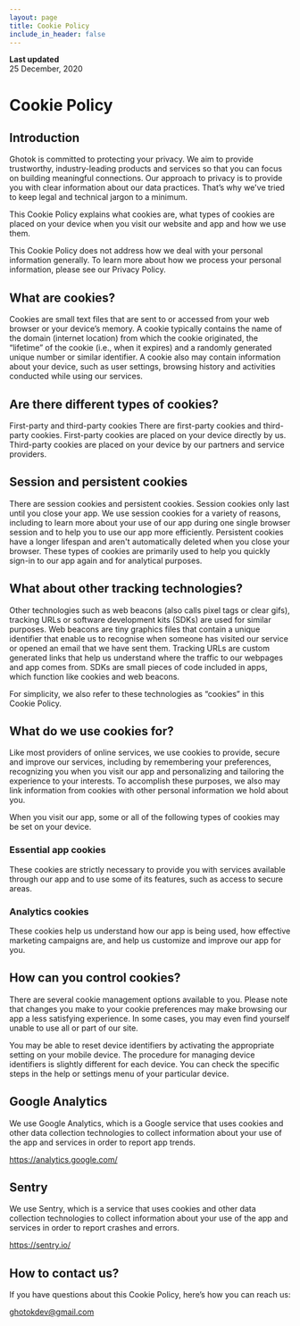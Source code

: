 ```yaml
---
layout: page
title: Cookie Policy
include_in_header: false
---
```


**Last updated**  
25 December, 2020

# Cookie Policy

## Introduction
Ghotok is committed to protecting your privacy. We aim to provide trustworthy, industry-leading products and services so that you can focus on building meaningful connections. Our approach to privacy is to provide you with clear information about our data practices. That’s why we've tried to keep legal and technical jargon to a minimum.

This Cookie Policy explains what cookies are, what types of cookies are placed on your device when you visit our website and app and how we use them.

This Cookie Policy does not address how we deal with your personal information generally. To learn more about how we process your personal information, please see our Privacy Policy.


## What are cookies?
Cookies are small text files that are sent to or accessed from your web browser or your device’s memory. A cookie typically contains the name of the domain (internet location) from which the cookie originated, the “lifetime” of the cookie (i.e., when it expires) and a randomly generated unique number or similar identifier. A cookie also may contain information about your device, such as user settings, browsing history and activities conducted while using our services.

## Are there different types of cookies?
First-party and third-party cookies
There are first-party cookies and third-party cookies. First-party cookies are placed on your device directly by us. Third-party cookies are placed on your device by our partners and service providers.

## Session and persistent cookies
There are session cookies and persistent cookies. Session cookies only last until you close your app. We use session cookies for a variety of reasons, including to learn more about your use of our app during one single browser session and to help you to use our app more efficiently. Persistent cookies have a longer lifespan and aren't automatically deleted when you close your browser. These types of cookies are primarily used to help you quickly sign-in to our app again and for analytical purposes.

## What about other tracking technologies?
Other technologies such as web beacons (also calls pixel tags or clear gifs), tracking URLs or software development kits (SDKs) are used for similar purposes. Web beacons are tiny graphics files that contain a unique identifier that enable us to recognise when someone has visited our service or opened an email that we have sent them. Tracking URLs are custom generated links that help us understand where the traffic to our webpages and app comes from. SDKs are small pieces of code included in apps, which function like cookies and web beacons.

For simplicity, we also refer to these technologies as “cookies” in this Cookie Policy.

## What do we use cookies for?
Like most providers of online services, we use cookies to provide, secure and improve our services, including by remembering your preferences, recognizing you when you visit our app and personalizing and tailoring the experience to your interests. To accomplish these purposes, we also may link information from cookies with other personal information we hold about you.

When you visit our app, some or all of the following types of cookies may be set on your device.

### Essential app cookies	
These cookies are strictly necessary to provide you with services available through our app and to use some of its features, such as access to secure areas.

### Analytics cookies	
These cookies help us understand how our app is being used, how effective marketing campaigns are, and help us customize and improve our app for you.

## How can you control cookies?

There are several cookie management options available to you. Please note that changes you make to your cookie preferences may make browsing our app a less satisfying experience. In some cases, you may even find yourself unable to use all or part of our site.

You may be able to reset device identifiers by activating the appropriate setting on your mobile device. The procedure for managing device identifiers is slightly different for each device. You can check the specific steps in the help or settings menu of your particular device.

## Google Analytics
We use Google Analytics, which is a Google service that uses cookies and other data collection technologies to collect information about your use of the app and services in order to report app trends.

https://analytics.google.com/ 

## Sentry
We use Sentry, which is a service that uses cookies and other data collection technologies to collect information about your use of the app and services in order to report crashes and errors.

https://sentry.io/

## How to contact us?
If you have questions about this Cookie Policy, here’s how you can reach us:

ghotokdev@gmail.com
